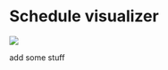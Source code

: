 # Schedule visualizer

![](https://github.com/skiadas/schedule-visualizer/actions/workflows/gradleBuild.yml/badge.svg)

add some stuff
